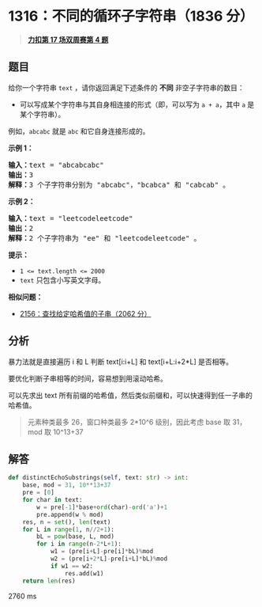 # 1316：不同的循环子字符串（1836 分）


> <u>**[力扣第 17 场双周赛第 4 题](https://leetcode.cn/problems/distinct-echo-substrings/)**</u>

## 题目

<p>给你一个字符串 <code>text</code> ，请你返回满足下述条件的 <strong>不同</strong> 非空子字符串的数目：</p>

<ul>
<li>可以写成某个字符串与其自身相连接的形式（即，可以写为 <code>a + a</code>，其中 <code>a</code> 是某个字符串）。</li>
</ul>

<p>例如，<code>abcabc</code> 就是 <code>abc</code> 和它自身连接形成的。</p>



<p><strong>示例 1：</strong></p>

<pre><strong>输入：</strong>text = &quot;abcabcabc&quot;
<strong>输出：</strong>3
<strong>解释：</strong>3 个子字符串分别为 &quot;abcabc&quot;，&quot;bcabca&quot; 和 &quot;cabcab&quot; 。
</pre>

<p><strong>示例 2：</strong></p>

<pre><strong>输入：</strong>text = &quot;leetcodeleetcode&quot;
<strong>输出：</strong>2
<strong>解释：</strong>2 个子字符串为 &quot;ee&quot; 和 &quot;leetcodeleetcode&quot; 。
</pre>



<p><strong>提示：</strong></p>

<ul>
<li><code>1 &lt;= text.length &lt;= 2000</code></li>
<li><code>text</code> 只包含小写英文字母。</li>
</ul>


**相似问题：**
- [2156：查找给定哈希值的子串（2062 分）](/leetcode/2156)


## 分析

暴力法就是直接遍历 i 和 L 判断 text[i:i+L] 和 text[i+L:i+2*L] 是否相等。

要优化判断子串相等的时间，容易想到用滚动哈希。

可以先求出 text 所有前缀的哈希值，然后类似前缀和，可以快速得到任一子串的哈希值。 

> 元素种类最多 26，窗口种类最多 2*10^6 级别，因此考虑 base 取 31，mod 取 10^13+37

## 解答

```python
def distinctEchoSubstrings(self, text: str) -> int:
    base, mod = 31, 10**13+37
    pre = [0]
    for char in text:
        w = pre[-1]*base+ord(char)-ord('a')+1
        pre.append(w % mod)
    res, n = set(), len(text)
    for L in range(1, n//2+1):
        bL = pow(base, L, mod)
        for i in range(n-2*L+1):
            w1 = (pre[i+L]-pre[i]*bL)%mod
            w2 = (pre[i+2*L]-pre[i+L]*bL)%mod
            if w1 == w2:
                res.add(w1)
    return len(res)
```
2760 ms


